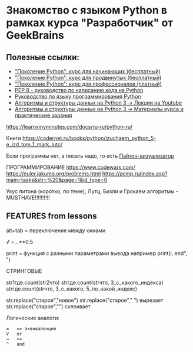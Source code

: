 # Знакомство с языком Python в рамках курса "Разработчик" от GeekBrains
## Полезные ссылки:
* ["Поколение Python": курс для начинающих (бесплатный)](https://stepik.org/course/58852/syllabus)
* ["Поколение Python": курс для продвинутых (бесплатный)](https://stepik.org/course/68343/promo)
* ["Поколение Python": курс для профессионалов (платный)](https://stepik.org/course/82541/promo)
* [PEP 8 - руководство по написанию кода на Python](https://pythonworld.ru/osnovy/pep-8-rukovodstvo-po-napisaniyu-koda-na-python.html)
* [Руководство по языку программирования Python](https://metanit.com/python/tutorial/)
* [Алгоритмы и структуры данных на Python 3 -> Лекции на Youtube](https://www.youtube.com/playlist?list=PLRDzFCPr95fK7tr47883DFUbm4GeOjjc0)
* [Алгоритмы и структуры данных на Python 3 -> Материалы курса и практические задания](https://github.com/mipt-cs/course-site-python3/wiki)


https://learnxinyminutes.com/docs/ru-ru/python-ru/

Книги
https://codernet.ru/books/python/izuchaem_python_5-e_izd_tom_1_mark_lutc/

Если программы нет, а писать надо, то есть
[Пайтон-визуализатор](https://pythontutor.com/visualize.html#mode=edit)

ПРОГРАММИРОВАНИЕ
https://www.codewars.com/
https://euler.jakumo.org/problems.html
https://acmp.ru/index.asp?main=tasks&str=%20&page=1&id_type=0

Укус питона (коротко, по теме), Лутц, Бизли и Грокаем алгоритмы - MUSTHAVE!!!!!!!!!!


## FEATURES from lessons

alt+tab = переключение между окнами

√ =...**0.5

print = функция с разными параметрами вывода например
    print(i, end", ")

СТРИНГОВЫЕ

str1где.count(str2что)
strгде.count(strчто, 3_с_какого_индекса)
strгде.count(strчто, 3_с_какого, 5_по_какой_индекс)

str.replace("старое","новое")
str.replace("старое","  ")  вырезает
str.replace("старое","") склеивает

Логические аналоги:

    ≡   == эквиваленция
    V   or
    →   <=
    ^   and


